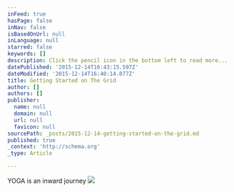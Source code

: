```yaml
---
inFeed: true
hasPage: false
inNav: false
isBasedOnUrl: null
inLanguage: null
starred: false
keywords: []
description: Click the pencil icon in the bottom left to read more...
datePublished: '2015-12-14T16:43:15.597Z'
dateModified: '2015-12-14T16:40:14.077Z'
title: Getting Started on The Grid
author: []
authors: []
publisher:
  name: null
  domain: null
  url: null
  favicon: null
sourcePath: _posts/2015-12-14-getting-started-on-the-grid.md
published: true
_context: 'http://schema.org'
_type: Article

---
```

YOGA is an inward journey
![](https://the-grid-user-content.s3-us-west-2.amazonaws.com/7816e286-fb6c-40e6-8b20-c62984be0109.JPG)